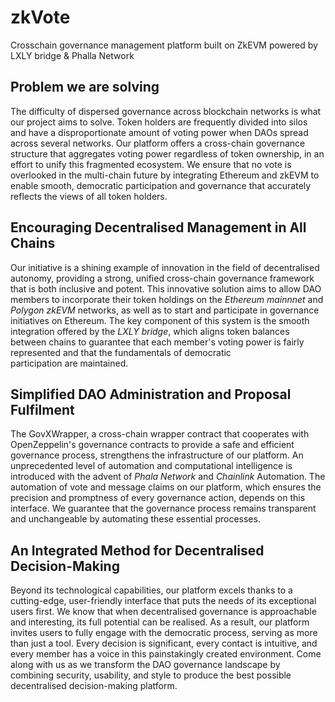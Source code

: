# zkVote
Crosschain governance management platform built on ZkEVM powered by LXLY bridge &amp; Phalla Network

## Problem we are solving

The difficulty of dispersed governance across blockchain networks is what our project aims to solve. Token holders are frequently divided into silos and have a disproportionate amount of voting power when DAOs spread across several networks. Our platform offers a cross-chain governance structure that aggregates voting power regardless of token ownership, in an effort to unify this fragmented ecosystem. We ensure that no vote is overlooked in the multi-chain future by integrating Ethereum and zkEVM to enable smooth, democratic participation and governance that accurately reflects the views of all token holders.

## Encouraging Decentralised Management in All Chains

Our initiative is a shining example of innovation in the field of decentralised autonomy, providing a strong, unified cross-chain governance framework that is both inclusive and potent. This innovative solution aims to allow DAO members to incorporate their token holdings on the *Ethereum mainnnet* and *Polygon zkEVM* networks, as well as to start and participate in governance initiatives on Ethereum. The key component of this system is the smooth integration offered by the *LXLY bridge*, which aligns token balances between chains to guarantee that each member's voting power is fairly represented and that the fundamentals of democratic participation are maintained.

## Simplified DAO Administration and Proposal Fulfilment

The GovXWrapper, a cross-chain wrapper contract that cooperates with OpenZeppelin's governance contracts to provide a safe and efficient governance process, strengthens the infrastructure of our platform. An unprecedented level of automation and computational intelligence is introduced with the advent of *Phala Network* and *Chainlink* Automation. The automation of vote and message claims on our platform, which ensures the precision and promptness of every governance action, depends on this interface. We guarantee that the governance process remains transparent and unchangeable by automating these essential processes.

## An Integrated Method for Decentralised Decision-Making

Beyond its technological capabilities, our platform excels thanks to a cutting-edge, user-friendly interface that puts the needs of its exceptional users first. We know that when decentralised governance is approachable and interesting, its full potential can be realised. As a result, our platform invites users to fully engage with the democratic process, serving as more than just a tool. Every decision is significant, every contact is intuitive, and every member has a voice in this painstakingly created environment. Come along with us as we transform the DAO governance landscape by combining security, usability, and style to produce the best possible decentralised decision-making platform.
